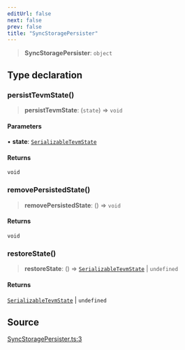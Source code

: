 ```yaml
---
editUrl: false
next: false
prev: false
title: "SyncStoragePersister"
---
```


> **SyncStoragePersister**: `object`

## Type declaration

### persistTevmState()

> **persistTevmState**: (`state`) => `void`

#### Parameters

• **state**: [`SerializableTevmState`](/reference/state/type-aliases/serializabletevmstate/)

#### Returns

`void`

### removePersistedState()

> **removePersistedState**: () => `void`

#### Returns

`void`

### restoreState()

> **restoreState**: () => [`SerializableTevmState`](/reference/state/type-aliases/serializabletevmstate/) \| `undefined`

#### Returns

[`SerializableTevmState`](/reference/state/type-aliases/serializabletevmstate/) \| `undefined`

## Source

[SyncStoragePersister.ts:3](https://github.com/evmts/tevm-monorepo/blob/main/packages/sync-storage-persister/src/SyncStoragePersister.ts#L3)
